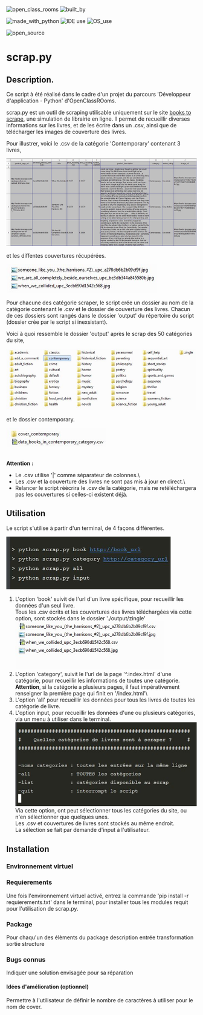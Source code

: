 ![open_class_rooms](https://img.shields.io/badge/OpenClassRooms-Project02-limegreen?labelColor=blueviolet&style=plastic)
![built_by](https://img.shields.io/badge/Built%20by-Developers%20%3Cgeoffrey_ll%3E-black?labelColor=orange&style=plastic)

![made_with_python](https://img.shields.io/badge/Made%20With-Python-darkgreen?logo=python&labelColor=red&style=plastic)
![IDE use](https://img.shields.io/badge/IDE%20use-PyCharm-darkgreen?logo=pycharm&labelColor=red&style=plastic)
![OS_use](https://img.shields.io/badge/OS%20use-Windows-blue?labelColor=red&style=plastic&logo=windows)

![open_source](https://img.shields.io/badge/licence-libre-darkkhaki?labelColor=red&style=plastic)

# scrap.py #

## Description. ##

Ce script à été réalisé dans le cadre d'un projet du parcours 'Développeur d'application - Python' d'OpenClassROoms.

scrap.py est un outil de scraping utilisable uniquement sur le site [books to scrape](http://books.toscrape.com/), une simulation de librairie en ligne. Il permet de recueillir diverses informations sur les livres, et de les écrire dans un .csv, ainsi que de télécharger les images de couverture des livres.

Pour illustrer, voici le .csv de la catégorie 'Contemporary' contenant 3 livres,

![csv_contemporary_category](readme/csv_contemporary.jpg)

et les diffentes couvertures récupérées.

![folder_contemporary_covers](readme/folder_contemporary_covers.jpg)

Pour chacune des catégorie scraper, le script crée un dossier au nom de la catégorie contenant le .csv et le dossier de couverture des livres. Chacun de ces dossiers sont rangés dans le dossier 'output' du répertoire du script (dossier crée par le script si inexsistant).

Voici à quoi ressemble le dossier 'output' après le scrap des 50 catégories du site,

![folder_output_all](readme/folder_output_all.jpg)

et le dossier contemporary.

![folder_contemporary](readme/folder_contemporary.jpg)

\
**Attention :**
- Le .csv utilise '|' comme séparateur de colonnes.\
- Les .csv et la couverture des livres ne sont pas mis à jour en direct.\
- Relancer le script réécrira le .csv de la catégorie, mais ne retéléchargera pas les couvertures si celles-ci existent déjà. 


## Utilisation ##

Le script s'utilise à partir d'un terminal, de 4 façons différentes.

![option_scrap.py](readme/option_scrap.py.jpg)
1. L'option 'book' suivit de l'url d'un livre spécifique, pour recueillir les données d'un seul livre.\
Tous les .csv écrits et les couvertures des livres téléchargées via cette option, sont stockés dans le dossier './output/zingle'\
![two_books_of_contemporary_category_in_folder_zingle](readme/two_books_of_contemporary_category_in_folder_zingle.jpg)
2. L'option 'category', suivit le l'url de la page '^.index.html' d'une catégorie, pour recueillir les informations de toutes une catégorie.\
 **Attention**, si la catégorie a plusieurs pages, il faut impérativement renseigner la première page qui finit en '/index.html'\
3. L'option 'all' pour recueillir les données pour tous les livres de toutes les catégorie de livre.
4. L'option input, pour recueillir les données d'une ou plusieurs catégories, via un menu à utiliser dans le terminal. \
![option_input_menu_home](readme/option_input_menu_home.jpg)\
Via cette option, ont peut sélectionner tous les catégories du site, ou n'en sélectionner que quelques unes.\
Les .csv et couvertures de livres sont stockés au même endroit.\
La sélection se fait par demande d'input à l'utilisateur.

## Installation ##

### Environnement virtuel

### Requierements

Une fois l'environnement virtuel activé, entrez la commande 'pip install -r requierements.txt' dans le terminal, pour installer tous les modules requit pour l'utilisation de scrap.py.


### Package
Pour chaqu'un des élèments du package
description
    entrée transformation sortie
structure

### Bugs connus
Indiquer une solution envisagée pour sa réparation

#### Idées d'amélioration (optionnel)
Permettre à l'utilisateur de définir le nombre de caractères à utiliser
pour le nom de cover.










